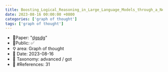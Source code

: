 ```yaml
---
title: Boosting_Logical_Reasoning_in_Large_Language_Models_through_a_New_Framework
date: 2023-08-16 00:00:00 +0800
categories: ['graph of thought']
tags: ['graph of thought']
---
```


- 📙Paper: "[dgsdg](dsgfdhgf)"
- 🔑Public: ✅
- ⚲ area: Graph of thought
- 📅 Date: 2023-08-16
- 🔎 Taxonomy: advanced / got
- 📝 #References: 31
